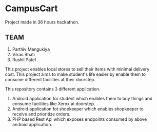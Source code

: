 # CampusCart

Project made in 36 hours hackathon.

## TEAM
1. Parthiv Mangukiya
2. Vikas Bhati
3. Rushil Patel

This project enables local stores to sell their items with minimal delivery cost. 
This project aims to make student's life easier by enable them to consume different facilities at their doorstep.

This repository contains 3 different application. 
1. Android application for student which enables them to buy things and consume facilities like Xerox at doorstep.
2. Android application fot shopkeeper which enables shopkeeper to receive and prioritize orders.
3. PHP based Rest Api which exposes endpoints consumed by above android application.
